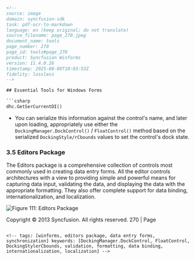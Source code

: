 ```html
<!--
source: image
domain: syncfusion-sdk
task: pdf-ocr-to-markdown
language: en (keep original; do not translate)
source_filename: page_270.jpeg
document_name: tools
page_number: 270
page_id: tools#page_270
product: Syncfusion Winforms
version: 11.4.0.26
timestamp: 2025-08-09T10:03:53Z
fidelity: lossless
-->

## Essential Tools for Windows Forms

```csharp
dhc.GetSerCurrentDI()
```

- You can serialize this information against the control's name, and later upon loading, appropriately use either the `DockingManager.DockControl()` / `FloatControl()` method based on the serialized `DockingStyle/rCbounds` values to set the control's dock state.

### 3.5 Editors Package

The Editors package is a comprehensive collection of controls most commonly used in creating data entry forms. All the editor controls architectures with a view to providing simple and powerful means for capturing data input, validating the data, and displaying the data with the appropriate formatting. They also offer complete support for data binding, internationalization, and localization.

![Figure 111: Editors Package](https://<image_url>)

Copyright © 2013 Syncfusion. All rights reserved. 270 | Page
``` 

<!-- tags: [winforms, editors package, data entry forms, synchronization] keywords: [DockingManager.DockControl, FloatControl, DockingStylerCbounds, validation, formatting, data binding, internationalization, localization] -->
``` 
